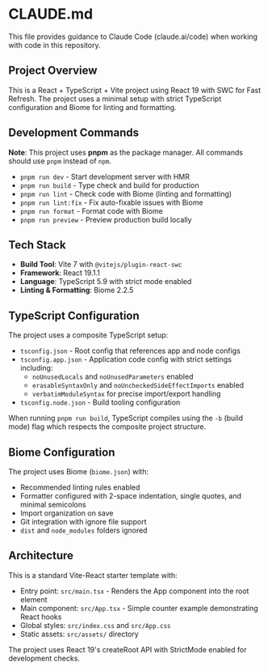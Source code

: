 # CLAUDE.md

This file provides guidance to Claude Code (claude.ai/code) when working with code in this repository.

## Project Overview

This is a React + TypeScript + Vite project using React 19 with SWC for Fast Refresh. The project uses a minimal setup with strict TypeScript configuration and Biome for linting and formatting.

## Development Commands

**Note**: This project uses **pnpm** as the package manager. All commands should use `pnpm` instead of `npm`.

- `pnpm run dev` - Start development server with HMR
- `pnpm run build` - Type check and build for production
- `pnpm run lint` - Check code with Biome (linting and formatting)
- `pnpm run lint:fix` - Fix auto-fixable issues with Biome
- `pnpm run format` - Format code with Biome
- `pnpm run preview` - Preview production build locally

## Tech Stack

- **Build Tool**: Vite 7 with `@vitejs/plugin-react-swc`
- **Framework**: React 19.1.1
- **Language**: TypeScript 5.9 with strict mode enabled
- **Linting & Formatting**: Biome 2.2.5

## TypeScript Configuration

The project uses a composite TypeScript setup:
- `tsconfig.json` - Root config that references app and node configs
- `tsconfig.app.json` - Application code config with strict settings including:
  - `noUnusedLocals` and `noUnusedParameters` enabled
  - `erasableSyntaxOnly` and `noUncheckedSideEffectImports` enabled
  - `verbatimModuleSyntax` for precise import/export handling
- `tsconfig.node.json` - Build tooling configuration

When running `pnpm run build`, TypeScript compiles using the `-b` (build mode) flag which respects the composite project structure.

## Biome Configuration

The project uses Biome (`biome.json`) with:
- Recommended linting rules enabled
- Formatter configured with 2-space indentation, single quotes, and minimal semicolons
- Import organization on save
- Git integration with ignore file support
- `dist` and `node_modules` folders ignored

## Architecture

This is a standard Vite-React starter template with:
- Entry point: `src/main.tsx` - Renders the App component into the root element
- Main component: `src/App.tsx` - Simple counter example demonstrating React hooks
- Global styles: `src/index.css` and `src/App.css`
- Static assets: `src/assets/` directory

The project uses React 19's createRoot API with StrictMode enabled for development checks.
